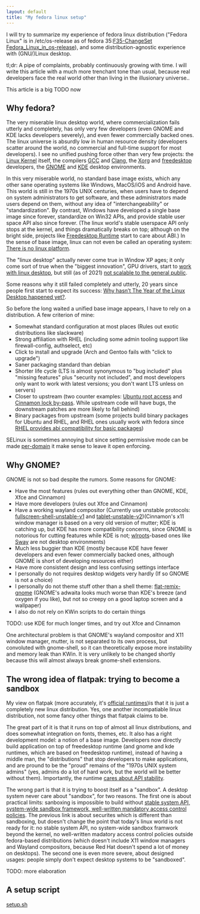 ```yaml
---
layout: default
title: "My fedora linux setup"
---
```


I will try to summarize my experience of fedora linux distribution ("Fedora Linux" is in /etc/os-release as of fedora 35:[F35-ChangeSet](https://fedoraproject.org/wiki/Releases/35/ChangeSet) [Fedora\_Linux\_in\_os-release](https://fedoraproject.org/wiki/Changes/Fedora_Linux_in_os-release)), and some distribution-agnostic experience with (GNU/)Linux desktop.

tl;dr: A pipe of complaints, probably continuously growing with time. I will write this article with a much more trenchant tone than usual, because real developers face the real world other than living in the illusionary universe..

This article is a big TODO now

## Why fedora?

The very miserable linux desktop world, where commercialization fails utterly and completely, has only very few developers (even GNOME and KDE lacks developers severely), and even fewer commercially backed ones. The linux universe is absurdly low in human resource density (developers scatter around the world, no commercial and full-time support for most developers). I see no unified pushing force other than very few projects: the [Linux Kernel](https://www.kernel.org/) itself, the compilers [GCC](https://www.kernel.org/) and [Clang](https://clang.llvm.org/), the [Xorg](https://www.x.org) and [freedesktop](https://www.freedesktop.org/) developers, the [GNOME](http://gnome.org/) and [KDE](https://kde.org/) desktop environments. 

In this very miserable world, no standard base image exists, which any other sane operating systems like Windows, MacOS/iOS and Android have. This world is still in the 1970s UNIX centuries, when users have to depend on system administrators to get software, and these administrators made users depend on them, without any idea of "interchangeability" or "standardization". By contrast, Windows have developed a single base image since forever, standardize on Win32 APIs, and provide stable user space API also since forever. (The linux world's stable userspace API only stops at the kernel, and things dramatically breaks on top; although on the bright side, projects like [Freedesktop Runtime](https://www.codethink.co.uk/articles/2021/ABI-stability-freedesktop/) start to care about ABI.) In the sense of base image, linux can not even be called an operating system: [There is no linux platform](https://blogs.gnome.org/tbernard/2019/12/04/there-is-no-linux-platform-1/).

The "linux desktop" actually never come true in Window XP ages; it only come sort of true when the "biggest innovation", GPU drivers, start to [work with linux desktop](https://www.techrepublic.com/article/fedora-at-15-why-matthew-miller-sees-a-bright-future-for-the-linux-distribution/), but still (as of 2021) [not scalable to the general public](https://itvision.altervista.org/why.linux.is.not.ready.for.the.desktop.current.html). 

Some reasons why it still failed completely and utterly, 20 years since people first start to expect its success: [Why hasn’t The Year of the Linux Desktop happened yet?](https://blogs.gnome.org/uraeus/2017/12/19/why-hasnt-the-year-of-the-linux-desktop-happened-yet/).

So before the long waited a unified base image appears, I have to rely on a distribution.
A few criterion of mine:
* Somewhat standard configuration at most places (Rules out exotic distributions like slackware)
* Strong affiliation with RHEL (including some admin tooling support like firewall-config, authselect, etc)
* Click to install and upgrade (Arch and Gentoo fails with "click to upgrade")
* Saner packaging standard than debian
* Shorter life cycle (LTS is almost synonymous to "bug included" plus "missing features" plus "security not included", and most developers only want to work with latest versions; you don't want LTS unless on servers)
* Closer to upstream (two counter examples: [Ubuntu root access](https://cyberriskleaders.com/how-to-get-root-on-ubuntu-20-04-by-pretending-nobodys-home/) and [Cinnamon lock by-pass](https://github.com/linuxmint/cinnamon-screensaver/issues/354). While upstream code will have bugs, the downstream patches are more likely to fall behind)
* Binary packages from upstream (some projects build binary packages for Ubuntu and RHEL, and RHEL ones usually work with fedora since [RHEL provides abi compatibility for basic packages](https://access.redhat.com/articles/rhel8-abi-compatibility))

SELinux is sometimes annoying but since setting permissive mode can be made [per-domain](https://wiki.centos.org/HowTos/SELinux#Gathering_Audit_Logs_In_Permissive_Mode) it make sense to leave it open enforcing.

## Why GNOME?
GNOME is not so bad despite the rumors. Some reasons for GNOME:
* Have the most features (rules out everything other than GNOME, KDE, Xfce and Cinnamon)
* Have more developers (rules out Xfce and Cinnamon)
* Have a working wayland compositor (Currently use unstable protocols: [fullscreen-shell-unstable-v1](https://wayland.app/protocols/fullscreen-shell-unstable-v1) and [tablet-unstable-v2](https://wayland.app/protocols/tablet-unstable-v2))(Cinnamon's x11 window manager is based on a very old version of mutter; KDE is catching up, but KDE has more compatibility concerns, since GNOME is notorious for cutting features while KDE is not; [wlroots](https://github.com/swaywm/wlroots/)-based ones like [Sway](https://swaywm.org/) are not desktop environments)
* Much less buggier than KDE (mostly because KDE have fewer developers and even fewer commercially backed ones, although GNOME is short of developing resources either)
* Have more consistent design and less confusing settings interface
* I personally do not requires desktop widgets very hardly (If so GNOME is not a choice)
* I personally do not theme stuff other than a shell theme: [flat-remix-gnome](https://github.com/daniruiz/flat-remix-gnome) (GNOME's adwaita looks much worse than KDE's breeze (and oxygen if you like), but not so creepy on a good laptop screen and a wallpaper)
* I also do not rely on KWin scripts to do certain things

TODO: use KDE for much longer times, and try out Xfce and Cinnamon

One architectural problem is that GNOME's wayland compositor and X11 window manager, mutter, is not separated to its own process, but convoluted with gnome-shell, so it can theoretically expose more instability and memory leak than KWin. It is very unlikely to be changed shortly because this will almost always break gnome-shell extensions.

## The wrong idea of flatpak: trying to become a sandbox
My view on flatpak (more accurately, it's [official runtimes](https://docs.flatpak.org/en/latest/available-runtimes.html))is that it is just a completely new linux distribution. Yes, one another incompatiable linux distribution, not some fancy other things that flatpak claims to be.

The great part of it is that it runs on top of almost all linux distributions, and does somewhat integration on fonts, themes, etc. It also has a right development model: a notion of a base image. Developers now directly build application on top of freedesktop runtime (and gnome and kde runtimes, which are based on freedesktop runtime), instead of having a middle man, the "distributions" that stop developers to make applications, and are pround to be the "proud" remains of the "1970s UNIX system admins" (yes, admins do a lot of hard work, but the world will be better without them). Importantly, the runtime [cares about API stability](https://www.codethink.co.uk/articles/2021/ABI-stability-freedesktop/).

The wrong part is that it is trying to boost itself as a "sandbox". A desktop system never care about "sandbox", for two reasons. The first one is about practical limits: sanboxing is impossible to build without [stable system API, system-wide sandbox framework, well-written mandatory access control policies](https://madaidans-insecurities.github.io/linux.html). The previous link is about securites which is different than sandboxing, but doesn't change the point that today's linux world is not ready for it: no stable system API, no system-wide sandbox framwork beyond the kernel, no well-written madatory access control policies outside fedora-based distributions (which doesn't include X11 window managers and Wayland compositors, because Red Hat doesn't spend a lot of money on desktops). The second one is even more severe, about designed usages: people simply don't expect desktop systems to be "sandboxed".

TODO: more elaboration

## A setup script
[setup.sh](setup.sh)

